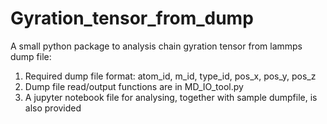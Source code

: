 # Gyration_tensor_from_dump

A small python package to analysis chain gyration tensor from lammps dump file:
1. Required dump file format: atom_id, m_id, type_id, pos_x, pos_y, pos_z
2. Dump file read/output functions are in MD_IO_tool.py
3. A jupyter notebook file for analysing, together with sample dumpfile, is also provided
